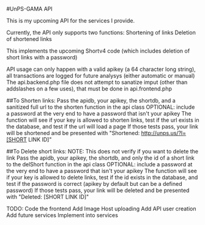 #UnPS-GAMA API

This is my upcoming API for the services I provide.

Currently, the API only supports two functions:
	Shortening of links
	Deletion of shortened links

This implements the upcoming Shortv4 code (which includes deletion of short links with a password)

API usage can only happen with a valid apikey (a 64 character long string), all transactions are logged for future analysys (either automatic or manual)
The api.backend.php file does not attempt to sanatize imput (other than addslashes on a few uses), that must be done in api.frontend.php

##To Shorten links:
	Pass the apidb, your apikey, the shortdb, and a sanitized full url to the shorten function in the api class
	OPTIONAL: include a password at the very end to have a password that isn't your apikey
	The function will see if your key is allowed to shorten links, test if the url exists in the database, and test if the url will load a page
	If those tests pass, your link will be shortened and be presented with "Shortened: http://unps.us/?l=[SHORT LINK ID]"

##To Delete short links:
NOTE: This does not verify if you want to delete the link
	Pass the apidb, your apikey, the shortdb, and only the id of a short link to the delShort function in the api class
	OPTIONAL: include a password at the very end to have a password that isn't your apikey
	The function will see if your key is allowed to delete links, test if the id exists in the database, and test if the password is correct (apikey by default but can be a defined password)
	If those tests pass, your link will be deleted and be presented with "Deleted: [SHORT LINK ID]"


TODO:
	Code the frontend
	Add Image Host uploading
	Add API user creation
	Add future services
	Implement into services